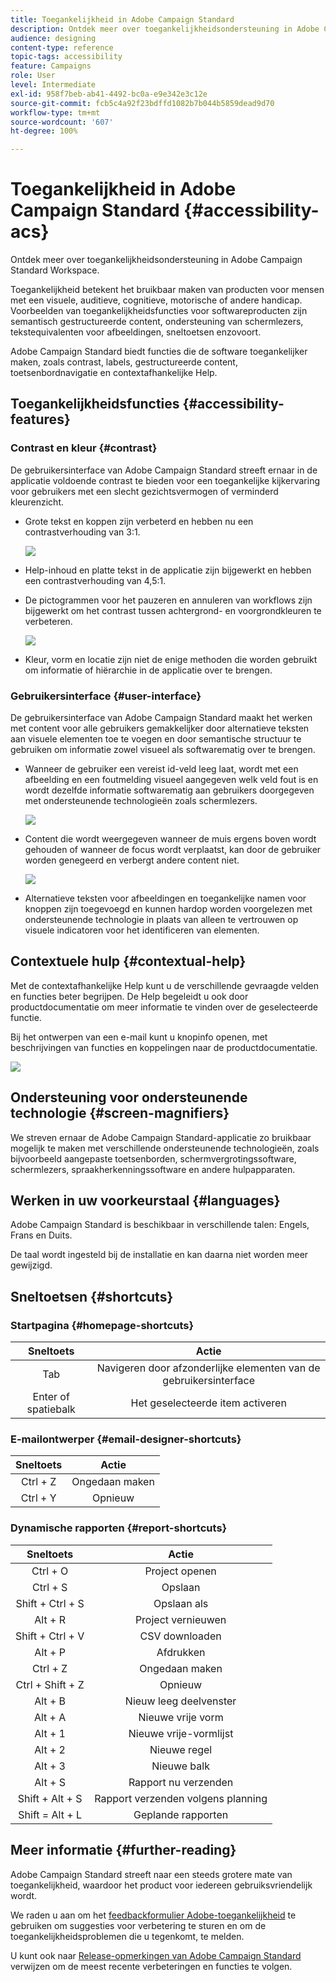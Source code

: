 ```yaml
---
title: Toegankelijkheid in Adobe Campaign Standard
description: Ontdek meer over toegankelijkheidsondersteuning in Adobe Campaign Standard Workspace.
audience: designing
content-type: reference
topic-tags: accessibility
feature: Campaigns
role: User
level: Intermediate
exl-id: 958f7beb-ab41-4492-bc0a-e9e342e3c12e
source-git-commit: fcb5c4a92f23bdffd1082b7b044b5859dead9d70
workflow-type: tm+mt
source-wordcount: '607'
ht-degree: 100%

---
```


# Toegankelijkheid in Adobe Campaign Standard {#accessibility-acs}

Ontdek meer over toegankelijkheidsondersteuning in Adobe Campaign Standard Workspace.

Toegankelijkheid betekent het bruikbaar maken van producten voor mensen met een visuele, auditieve, cognitieve, motorische of andere handicap. Voorbeelden van toegankelijkheidsfuncties voor softwareproducten zijn semantisch gestructureerde content, ondersteuning van schermlezers, tekstequivalenten voor afbeeldingen, sneltoetsen enzovoort.

Adobe Campaign Standard biedt functies die de software toegankelijker maken, zoals contrast, labels, gestructureerde content, toetsenbordnavigatie en contextafhankelijke Help.

## Toegankelijkheidsfuncties {#accessibility-features}

### Contrast en kleur {#contrast}

De gebruikersinterface van Adobe Campaign Standard streeft ernaar in de applicatie voldoende contrast te bieden voor een toegankelijke kijkervaring voor gebruikers met een slecht gezichtsvermogen of verminderd kleurenzicht.

* Grote tekst en koppen zijn verbeterd en hebben nu een contrastverhouding van 3:1.

   ![](assets/accessibility_2.png)

* Help-inhoud en platte tekst in de applicatie zijn bijgewerkt en hebben een contrastverhouding van 4,5:1.

* De pictogrammen voor het pauzeren en annuleren van workflows zijn bijgewerkt om het contrast tussen achtergrond- en voorgrondkleuren te verbeteren.

   ![](assets/accessibility_1.png)

* Kleur, vorm en locatie zijn niet de enige methoden die worden gebruikt om informatie of hiërarchie in de applicatie over te brengen.

### Gebruikersinterface {#user-interface}

De gebruikersinterface van Adobe Campaign Standard maakt het werken met content voor alle gebruikers gemakkelijker door alternatieve teksten aan visuele elementen toe te voegen en door semantische structuur te gebruiken om informatie zowel visueel als softwarematig over te brengen.

* Wanneer de gebruiker een vereist id-veld leeg laat, wordt met een afbeelding en een foutmelding visueel aangegeven welk veld fout is en wordt dezelfde informatie softwarematig aan gebruikers doorgegeven met ondersteunende technologieën zoals schermlezers.

   ![](assets/accessibility_3.png)

* Content die wordt weergegeven wanneer de muis ergens boven wordt gehouden of wanneer de focus wordt verplaatst, kan door de gebruiker worden genegeerd en verbergt andere content niet.

   ![](assets/accessibility_4.png)

* Alternatieve teksten voor afbeeldingen en toegankelijke namen voor knoppen zijn toegevoegd en kunnen hardop worden voorgelezen met ondersteunende technologie in plaats van alleen te vertrouwen op visuele indicatoren voor het identificeren van elementen.

<!--
### Create responsive resize for multiple devices {#resize-devices}

When designing for multiple devices and platforms, it's important to create a seamless experience for screen sizes across mobile and desktop resolutions.

Adobe Campaign Standard allows you to design and test emails and push notifications on different devices such as: iPhone, Android devices, iPad, Android tablet and desktop.

![](assets/accessibility_6.png)
-->

## Contextuele hulp {#contextual-help}

Met de contextafhankelijke Help kunt u de verschillende gevraagde velden en functies beter begrijpen. De Help begeleidt u ook door productdocumentatie om meer informatie te vinden over de geselecteerde functie.

Bij het ontwerpen van een e-mail kunt u knopinfo openen, met beschrijvingen van functies en koppelingen naar de productdocumentatie.

![](assets/accessibility_7.png)

## Ondersteuning voor ondersteunende technologie {#screen-magnifiers}

We streven ernaar de Adobe Campaign Standard-applicatie zo bruikbaar mogelijk te maken met verschillende ondersteunende technologieën, zoals bijvoorbeeld aangepaste toetsenborden, schermvergrotingssoftware, schermlezers, spraakherkenningssoftware en andere hulpapparaten.

## Werken in uw voorkeurstaal {#languages}

Adobe Campaign Standard is beschikbaar in verschillende talen: Engels, Frans en Duits.

De taal wordt ingesteld bij de installatie en kan daarna niet worden meer gewijzigd.

## Sneltoetsen {#shortcuts}

### Startpagina {#homepage-shortcuts}

| Sneltoets | Actie |
|:-:|:-:|
| Tab | Navigeren door afzonderlijke elementen van de gebruikersinterface |
| Enter of spatiebalk | Het geselecteerde item activeren |

### E-mailontwerper {#email-designer-shortcuts}

| Sneltoets | Actie |
|:-:|:-:|
| Ctrl + Z | Ongedaan maken |
| Ctrl + Y | Opnieuw |

### Dynamische rapporten {#report-shortcuts}

| Sneltoets | Actie |
|:-:|:-:|
| Ctrl + O | Project openen |
| Ctrl + S | Opslaan |
| Shift + Ctrl + S | Opslaan als |
| Alt + R | Project vernieuwen |
| Shift + Ctrl + V | CSV downloaden |
| Alt + P | Afdrukken |
| Ctrl + Z | Ongedaan maken |
| Ctrl + Shift + Z | Opnieuw |
| Alt + B | Nieuw leeg deelvenster |
| Alt + A | Nieuwe vrije vorm |
| Alt + 1 | Nieuwe vrije-vormlijst |
| Alt + 2 | Nieuwe regel |
| Alt + 3 | Nieuwe balk |
| Alt + S | Rapport nu verzenden |
| Shift + Alt + S | Rapport verzenden volgens planning |
| Shift = Alt + L | Geplande rapporten |

## Meer informatie {#further-reading}

Adobe Campaign Standard streeft naar een steeds grotere mate van toegankelijkheid, waardoor het product voor iedereen gebruiksvriendelijk wordt.

We raden u aan om het [feedbackformulier Adobe-toegankelijkheid](https://www.adobe.com/accessibility/feedback.html) te gebruiken om suggesties voor verbetering te sturen en om de toegankelijkheidsproblemen die u tegenkomt, te melden.

U kunt ook naar [Release-opmerkingen van Adobe Campaign Standard](https://experienceleague.adobe.com/docs/campaign-standard/using/release-notes/release-notes.html?lang=nl#release-notes) verwijzen om de meest recente verbeteringen en functies te volgen.
